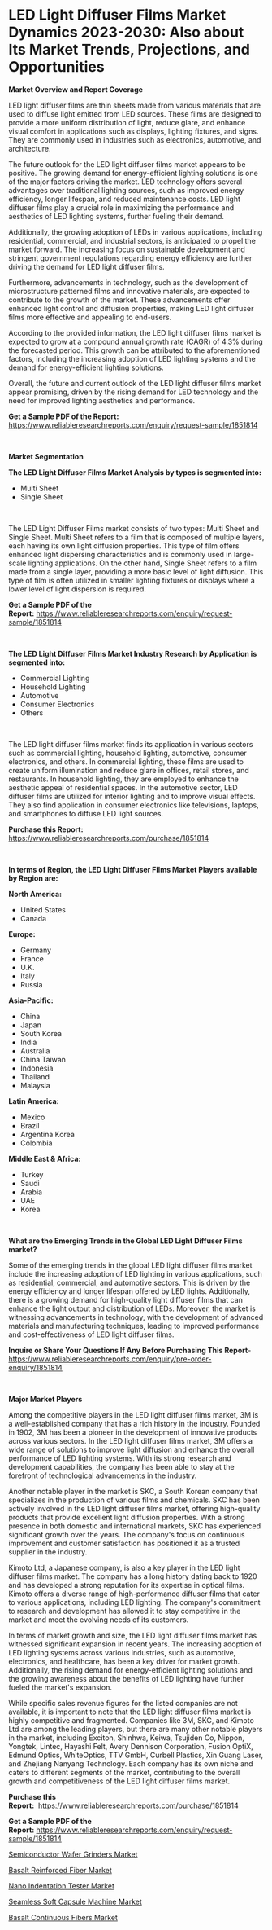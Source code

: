 <p><h1>LED Light Diffuser Films Market Dynamics 2023-2030: Also about Its Market Trends, Projections, and Opportunities</h1></p><p><strong>Market Overview and Report Coverage</strong></p>
<p><p>LED light diffuser films are thin sheets made from various materials that are used to diffuse light emitted from LED sources. These films are designed to provide a more uniform distribution of light, reduce glare, and enhance visual comfort in applications such as displays, lighting fixtures, and signs. They are commonly used in industries such as electronics, automotive, and architecture.</p><p>The future outlook for the LED light diffuser films market appears to be positive. The growing demand for energy-efficient lighting solutions is one of the major factors driving the market. LED technology offers several advantages over traditional lighting sources, such as improved energy efficiency, longer lifespan, and reduced maintenance costs. LED light diffuser films play a crucial role in maximizing the performance and aesthetics of LED lighting systems, further fueling their demand.</p><p>Additionally, the growing adoption of LEDs in various applications, including residential, commercial, and industrial sectors, is anticipated to propel the market forward. The increasing focus on sustainable development and stringent government regulations regarding energy efficiency are further driving the demand for LED light diffuser films.</p><p>Furthermore, advancements in technology, such as the development of microstructure patterned films and innovative materials, are expected to contribute to the growth of the market. These advancements offer enhanced light control and diffusion properties, making LED light diffuser films more effective and appealing to end-users.</p><p>According to the provided information, the LED light diffuser films market is expected to grow at a compound annual growth rate (CAGR) of 4.3% during the forecasted period. This growth can be attributed to the aforementioned factors, including the increasing adoption of LED lighting systems and the demand for energy-efficient lighting solutions.</p><p>Overall, the future and current outlook of the LED light diffuser films market appear promising, driven by the rising demand for LED technology and the need for improved lighting aesthetics and performance.</p></p>
<p><strong>Get a Sample PDF of the Report:</strong> <a href="https://www.reliableresearchreports.com/enquiry/request-sample/1851814">https://www.reliableresearchreports.com/enquiry/request-sample/1851814</a></p>
<p>&nbsp;</p>
<p><strong>Market Segmentation</strong></p>
<p><strong>The LED Light Diffuser Films Market Analysis by types is segmented into:</strong></p>
<p><ul><li>Multi Sheet</li><li>Single Sheet</li></ul></p>
<p>&nbsp;</p>
<p><p>The LED Light Diffuser Films market consists of two types: Multi Sheet and Single Sheet. Multi Sheet refers to a film that is composed of multiple layers, each having its own light diffusion properties. This type of film offers enhanced light dispersing characteristics and is commonly used in large-scale lighting applications. On the other hand, Single Sheet refers to a film made from a single layer, providing a more basic level of light diffusion. This type of film is often utilized in smaller lighting fixtures or displays where a lower level of light dispersion is required.</p></p>
<p><strong>Get a Sample PDF of the Report:</strong>&nbsp;<a href="https://www.reliableresearchreports.com/enquiry/request-sample/1851814">https://www.reliableresearchreports.com/enquiry/request-sample/1851814</a></p>
<p>&nbsp;</p>
<p><strong>The LED Light Diffuser Films Market Industry Research by Application is segmented into:</strong></p>
<p><ul><li>Commercial Lighting</li><li>Household Lighting</li><li>Automotive</li><li>Consumer Electronics</li><li>Others</li></ul></p>
<p>&nbsp;</p>
<p><p>The LED light diffuser films market finds its application in various sectors such as commercial lighting, household lighting, automotive, consumer electronics, and others. In commercial lighting, these films are used to create uniform illumination and reduce glare in offices, retail stores, and restaurants. In household lighting, they are employed to enhance the aesthetic appeal of residential spaces. In the automotive sector, LED diffuser films are utilized for interior lighting and to improve visual effects. They also find application in consumer electronics like televisions, laptops, and smartphones to diffuse LED light sources.</p></p>
<p><strong>Purchase this Report:</strong>&nbsp; <a href="https://www.reliableresearchreports.com/purchase/1851814">https://www.reliableresearchreports.com/purchase/1851814</a></p>
<p>&nbsp;</p>
<p><strong>In terms of Region, the LED Light Diffuser Films Market Players available by Region are:</strong></p>
<p>
    <p> <strong> North America: </strong>
        <ul>
            <li>United States</li>
            <li>Canada</li>
        </ul>
        </p> 
    <p> <strong> Europe: </strong>
        <ul>
            <li>Germany</li>
            <li>France</li>
            <li>U.K.</li>
            <li>Italy</li>
            <li>Russia</li>
        </ul>
        </p> 
    <p> <strong> Asia-Pacific: </strong>
        <ul>
            <li>China</li>
            <li>Japan</li>
            <li>South Korea</li>
            <li>India</li>
            <li>Australia</li>
            <li>China Taiwan</li>
            <li>Indonesia</li>
            <li>Thailand</li>
            <li>Malaysia</li>
        </ul>
        </p> 
    <p> <strong> Latin America: </strong>
        <ul>
            <li>Mexico</li>
            <li>Brazil</li>
            <li>Argentina Korea</li>
            <li>Colombia</li>
        </ul>
        </p> 
    <p> <strong> Middle East & Africa: </strong>
        <ul>
            <li>Turkey</li>
            <li>Saudi</li>
            <li>Arabia</li>
            <li>UAE</li>
            <li>Korea</li>
        </ul>
    </p>
    </p>
<p>&nbsp;</p>
<p><strong>What are the Emerging Trends in the Global LED Light Diffuser Films market?</strong></p>
<p><p>Some of the emerging trends in the global LED light diffuser films market include the increasing adoption of LED lighting in various applications, such as residential, commercial, and automotive sectors. This is driven by the energy efficiency and longer lifespan offered by LED lights. Additionally, there is a growing demand for high-quality light diffuser films that can enhance the light output and distribution of LEDs. Moreover, the market is witnessing advancements in technology, with the development of advanced materials and manufacturing techniques, leading to improved performance and cost-effectiveness of LED light diffuser films.</p></p>
<p><strong>Inquire or Share Your Questions If Any Before Purchasing This Report</strong>- <a href="https://www.reliableresearchreports.com/enquiry/pre-order-enquiry/1851814">https://www.reliableresearchreports.com/enquiry/pre-order-enquiry/1851814</a></p>
<p>&nbsp;</p>
<p><strong>Major Market Players</strong></p>
<p><p>Among the competitive players in the LED light diffuser films market, 3M is a well-established company that has a rich history in the industry. Founded in 1902, 3M has been a pioneer in the development of innovative products across various sectors. In the LED light diffuser films market, 3M offers a wide range of solutions to improve light diffusion and enhance the overall performance of LED lighting systems. With its strong research and development capabilities, the company has been able to stay at the forefront of technological advancements in the industry.</p><p>Another notable player in the market is SKC, a South Korean company that specializes in the production of various films and chemicals. SKC has been actively involved in the LED light diffuser films market, offering high-quality products that provide excellent light diffusion properties. With a strong presence in both domestic and international markets, SKC has experienced significant growth over the years. The company's focus on continuous improvement and customer satisfaction has positioned it as a trusted supplier in the industry.</p><p>Kimoto Ltd, a Japanese company, is also a key player in the LED light diffuser films market. The company has a long history dating back to 1920 and has developed a strong reputation for its expertise in optical films. Kimoto offers a diverse range of high-performance diffuser films that cater to various applications, including LED lighting. The company's commitment to research and development has allowed it to stay competitive in the market and meet the evolving needs of its customers.</p><p>In terms of market growth and size, the LED light diffuser films market has witnessed significant expansion in recent years. The increasing adoption of LED lighting systems across various industries, such as automotive, electronics, and healthcare, has been a key driver for market growth. Additionally, the rising demand for energy-efficient lighting solutions and the growing awareness about the benefits of LED lighting have further fueled the market's expansion.</p><p>While specific sales revenue figures for the listed companies are not available, it is important to note that the LED light diffuser films market is highly competitive and fragmented. Companies like 3M, SKC, and Kimoto Ltd are among the leading players, but there are many other notable players in the market, including Exciton, Shinhwa, Keiwa, Tsujiden Co, Nippon, Yongtek, Lintec, Hayashi Felt, Avery Dennison Corporation, Fusion OptiX, Edmund Optics, WhiteOptics, TTV GmbH, Curbell Plastics, Xin Guang Laser, and Zhejiang Nanyang Technology. Each company has its own niche and caters to different segments of the market, contributing to the overall growth and competitiveness of the LED light diffuser films market.</p></p>
<p><strong>Purchase this Report:</strong>&nbsp;&nbsp;<a href="https://www.reliableresearchreports.com/purchase/1851814">https://www.reliableresearchreports.com/purchase/1851814</a></p>
<p></p>
<p><strong>Get a Sample PDF of the Report:</strong>&nbsp;<a href="https://www.reliableresearchreports.com/enquiry/request-sample/1851814">https://www.reliableresearchreports.com/enquiry/request-sample/1851814</a></p>
<p><p><a href="https://medium.com/@carolynfuller1997/semiconductor-wafer-grinders-market-report-reveals-the-latest-trends-and-growth-opportunities-of-7c9feb47272a">Semiconductor Wafer Grinders Market</a></p><p><a href="https://www.linkedin.com/pulse/basalt-reinforced-fiber-market-size-2023-2030-global-industrial-z0nsf/">Basalt Reinforced Fiber Market</a></p><p><a href="https://medium.com/@janicegriffin2022/nano-indentation-tester-market-size-reveals-the-best-marketing-channels-in-global-industry-7c1399a7abd0">Nano Indentation Tester Market</a></p><p><a href="https://github.com/GroverBarry/Market-Research-Report-List-2/blob/main/seamless-soft-capsule-machine-market.md">Seamless Soft Capsule Machine Market</a></p><p><a href="https://www.linkedin.com/pulse/basalt-continuous-fibers-market-challenges-opportunities/">Basalt Continuous Fibers Market</a></p></p>